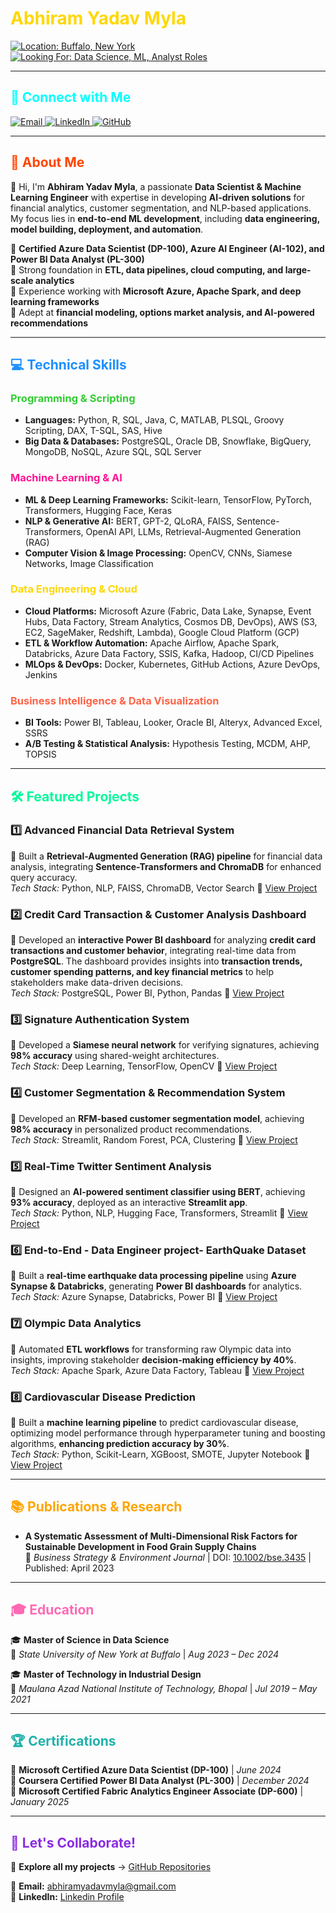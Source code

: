 # <span style="color:#FFD700">Abhiram Yadav Myla</span>

<p align="left"> 
  <a href="#"> 
    <img src="https://img.shields.io/badge/Location-Buffalo,_New_York-0057B7?style=for-the-badge&logo=map-pin&logoColor=white" alt="Location: Buffalo, New York"/> 
  </a> 
  <a href="#"> 
    <img src="https://img.shields.io/badge/Open_to_Data_Science_&_ML_Roles-2E8B57?style=for-the-badge&logo=briefcase&logoColor=white" alt="Looking For: Data Science, ML, Analyst Roles"/> 
  </a> 
</p>

---

## **<span style="color:#00FFFF">🌟 Connect with Me</span>**
<p align="left"> 
  <a href="mailto:abhiramyadavmyla@gmail.com" target="_blank"> 
    <img src="https://img.shields.io/badge/Email-AbhiramYadavMyla-D14836?style=for-the-badge&logo=gmail&logoColor=white" alt="Email"/> 
  </a> 
  <a href="https://www.linkedin.com/in/yourprofile" target="_blank"> 
    <img src="https://img.shields.io/badge/LinkedIn-Connect-0A66C2?style=for-the-badge&logo=linkedin&logoColor=white" alt="LinkedIn"/> 
  </a> 
  <a href="https://github.com/AbhiramYadavMyla" target="_blank"> 
    <img src="https://img.shields.io/badge/GitHub-Profile-181717?style=for-the-badge&logo=github&logoColor=white" alt="GitHub"/> 
  </a> 
</p>

---

## **<span style="color:#FF4500">📜 About Me</span>**
👋 Hi, I'm **Abhiram Yadav Myla**, a passionate **Data Scientist & Machine Learning Engineer** with expertise in developing **AI-driven solutions** for financial analytics, customer segmentation, and NLP-based applications. My focus lies in **end-to-end ML development**, including **data engineering, model building, deployment, and automation**.

🔹 **Certified Azure Data Scientist (DP-100), Azure AI Engineer (AI-102), and Power BI Data Analyst (PL-300)**  
🔹 Strong foundation in **ETL, data pipelines, cloud computing, and large-scale analytics**  
🔹 Experience working with **Microsoft Azure, Apache Spark, and deep learning frameworks**  
🔹 Adept at **financial modeling, options market analysis, and AI-powered recommendations**  

---

## **<span style="color:#1E90FF">💻 Technical Skills</span>**

### **<span style="color:#32CD32">Programming & Scripting</span>**
- **Languages:** Python, R, SQL, Java, C, MATLAB, PLSQL, Groovy Scripting, DAX, T-SQL, SAS, Hive  
- **Big Data & Databases:** PostgreSQL, Oracle DB, Snowflake, BigQuery, MongoDB, NoSQL, Azure SQL, SQL Server  

### **<span style="color:#FF1493">Machine Learning & AI</span>**
- **ML & Deep Learning Frameworks:** Scikit-learn, TensorFlow, PyTorch, Transformers, Hugging Face, Keras  
- **NLP & Generative AI:** BERT, GPT-2, QLoRA, FAISS, Sentence-Transformers, OpenAI API, LLMs, Retrieval-Augmented Generation (RAG)  
- **Computer Vision & Image Processing:** OpenCV, CNNs, Siamese Networks, Image Classification  

### **<span style="color:#FFD700">Data Engineering & Cloud</span>**
- **Cloud Platforms:** Microsoft Azure (Fabric, Data Lake, Synapse, Event Hubs, Data Factory, Stream Analytics, Cosmos DB, DevOps), AWS (S3, EC2, SageMaker, Redshift, Lambda), Google Cloud Platform (GCP)  
- **ETL & Workflow Automation:** Apache Airflow, Apache Spark, Databricks, Azure Data Factory, SSIS, Kafka, Hadoop, CI/CD Pipelines  
- **MLOps & DevOps:** Docker, Kubernetes, GitHub Actions, Azure DevOps, Jenkins  

### **<span style="color:#FF6347">Business Intelligence & Data Visualization</span>**
- **BI Tools:** Power BI, Tableau, Looker, Oracle BI, Alteryx, Advanced Excel, SSRS  
- **A/B Testing & Statistical Analysis:** Hypothesis Testing, MCDM, AHP, TOPSIS  

---

## **<span style="color:#00FA9A">🛠 Featured Projects</span>**

### **1️⃣ Advanced Financial Data Retrieval System**  
🔹 Built a **Retrieval-Augmented Generation (RAG) pipeline** for financial data analysis, integrating **Sentence-Transformers and ChromaDB** for enhanced query accuracy.  
*Tech Stack:* Python, NLP, FAISS, ChromaDB, Vector Search   🔗 [View Project](https://github.com/username/financial-data-retrieval)

### **2️⃣ Credit Card Transaction & Customer Analysis Dashboard**  
🔹 Developed an **interactive Power BI dashboard** for analyzing **credit card transactions and customer behavior**, integrating real-time data from **PostgreSQL**. The dashboard provides insights into **transaction trends, customer spending patterns, and key financial metrics** to help stakeholders make data-driven decisions.  
*Tech Stack:* PostgreSQL, Power BI, Python, Pandas   🔗 [View Project](https://github.com/abhiram7605/Credit_Card_Dashboard)

### **3️⃣ Signature Authentication System**  
🔹 Developed a **Siamese neural network** for verifying signatures, achieving **98% accuracy** using shared-weight architectures.  
*Tech Stack:* Deep Learning, TensorFlow, OpenCV   🔗 [View Project](https://github.com/username/signature-authentication)

### **4️⃣ Customer Segmentation & Recommendation System**  
🔹 Developed an **RFM-based customer segmentation model**, achieving **98% accuracy** in personalized product recommendations.  
*Tech Stack:* Streamlit, Random Forest, PCA, Clustering   🔗 [View Project](https://github.com/abhiram7605/Customer-Segmentation-and-Recommendation-System---E-Commerce-Dataset)

### **5️⃣ Real-Time Twitter Sentiment Analysis**  
🔹 Designed an **AI-powered sentiment classifier using BERT**, achieving **93% accuracy**, deployed as an interactive **Streamlit app**.  
*Tech Stack:* Python, NLP, Hugging Face, Transformers, Streamlit  🔗 [View Project](https://github.com/abhiram7605/Twitter_Event_Detection)

### **6️⃣ End-to-End - Data Engineer project- EarthQuake Dataset**  
🔹 Built a **real-time earthquake data processing pipeline** using **Azure Synapse & Databricks**, generating **Power BI dashboards** for analytics.  
*Tech Stack:* Azure Synapse, Databricks, Power BI  🔗 [View Project](https://github.com/abhiram7605/Azure_earthquake_end_to_end)

### **7️⃣ Olympic Data Analytics**  
🔹 Automated **ETL workflows** for transforming raw Olympic data into insights, improving stakeholder **decision-making efficiency by 40%**.  
*Tech Stack:* Apache Spark, Azure Data Factory, Tableau   🔗 [View Project](https://github.com/abhiram7605/Olympic_Data)  

### **8️⃣ Cardiovascular Disease Prediction**
🔹 Built a **machine learning pipeline** to predict cardiovascular disease, optimizing model performance through hyperparameter tuning and boosting algorithms, **enhancing prediction accuracy by 30%**.  
*Tech Stack:* Python, Scikit-Learn, XGBoost, SMOTE, Jupyter Notebook  🔗 [View Project](https://github.com/abhiram7605/Cardio_vascular)  

---

## **<span style="color:#FFA500">📚 Publications & Research</span>**
- **A Systematic Assessment of Multi-Dimensional Risk Factors for Sustainable Development in Food Grain Supply Chains**  
  📌 *Business Strategy & Environment Journal* | DOI: [10.1002/bse.3435](https://doi.org/10.1002/bse.3435) | Published: April 2023  

---

## **<span style="color:#FF69B4">🎓 Education</span>**
🎓 **Master of Science in Data Science**  
📍 *State University of New York at Buffalo* | *Aug 2023 – Dec 2024*  

🎓 **Master of Technology in Industrial Design**  
📍 *Maulana Azad National Institute of Technology, Bhopal* | *Jul 2019 – May 2021*  

---

## **<span style="color:#20B2AA">🏆 Certifications</span>**
📌 **Microsoft Certified Azure Data Scientist (DP-100)** | *June 2024*  
📌 **Coursera Certified Power BI Data Analyst (PL-300)** | *December 2024*  
📌 **Microsoft Certified Fabric Analytics Engineer Associate  (DP-600)** | *January 2025*  

---

## **<span style="color:#8A2BE2">🚀 Let's Collaborate!</span>**
📂 **Explore all my projects** → [GitHub Repositories](https://github.com/AbhiramYadavMyla?tab=repositories)  

📧 **Email:** abhiramyadavmyla@gmail.com   
🔗 **LinkedIn:** [Linkedin Profile](https://linkedin.com/in/yourprofile)  







